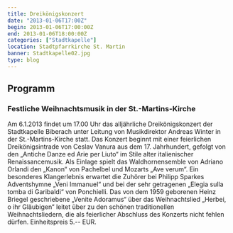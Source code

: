 ```yaml
---
title: Dreikönigskonzert
date: "2013-01-06T17:00Z"
begin: 2013-01-06T17:00:00Z
end: 2013-01-06T18:00:00Z
categories: ["Stadtkapelle"]
location: Stadtpfarrkirche St. Martin
banner: Stadtkapelle02.jpg
type: blog
---
```

## Programm

### Festliche Weihnachtsmusik in der St.-Martins-Kirche

Am 6.1.2013 findet um 17.00 Uhr das allj&auml;hrliche Dreik&ouml;nigskonzert der Stadtkapelle Biberach unter Leitung von Musikdirektor Andreas Winter in der St.-Martins-Kirche statt. Das Konzert beginnt mit einer feierlichen Dreik&ouml;nigsintrade von Ceslav Vanura aus dem 17. Jahrhundert, gefolgt von den &bdquo;Antiche Danze ed Arie per Liuto&ldquo; im Stile alter italienischer Renaissancemusik. Als Einlage spielt das Waldhornensemble von Adriano Orlandi den &bdquo;Kanon&ldquo; von Pachelbel und Mozarts &bdquo;Ave verum&ldquo;. Ein besonderes Klangerlebnis erwartet die Zuh&ouml;rer bei Philipp Sparkes Adventshymne &bdquo;Veni Immanuel&ldquo; und bei der sehr getragenen &bdquo;Elegia sulla tomba di Garibaldi&ldquo; von Ponchielli. Das von dem 1959 geborenen Heinz Briegel geschriebene &bdquo;Venite Adoramus&ldquo; &uuml;ber das Weihnachtslied &bdquo;Herbei, o ihr Gl&auml;ubigen&ldquo; leitet &uuml;ber zu den sch&ouml;nen traditionellen Weihnachtsliedern, die als feierlicher Abschluss des Konzerts nicht fehlen d&uuml;rfen. Einheitspreis 5.-- EUR.

